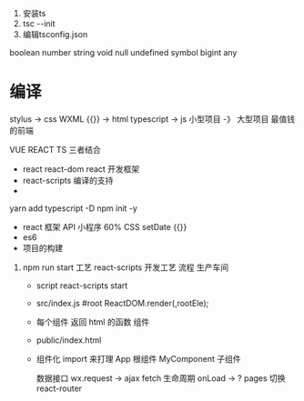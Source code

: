 1. 安装ts
2. tsc --init 
3. 编辑tsconfig.json



<!-- 类型 -->
boolean number string void null undefined symbol bigint any 

# 编译
stylus -> css
WXML {{}} -> html
typescript -> js 小型项目 -》 大型项目 最值钱的前端

VUE REACT TS 三者结合  

- react react-dom react 开发框架
- react-scripts 编译的支持
- 
yarn add typescript -D
npm init -y

- react 框架 API 小程序 60%
    CSS setDate {{}}
- es6 
- 项目的构建


1. npm run start 工艺
    react-scripts 开发工艺 流程  生产车间
    - script react-scripts start 
    - src/index.js #root ReactDOM.render(<App/>,rootEle);
    - 每个组件  返回 html 的函数 组件
    - public/index.html

    - 组件化
      import 来打理
      App 根组件
      MyComponent 子组件

      数据接口  wx.request -> ajax fetch
      生命周期 onLoad -> ? 
      pages 切换    react-router
